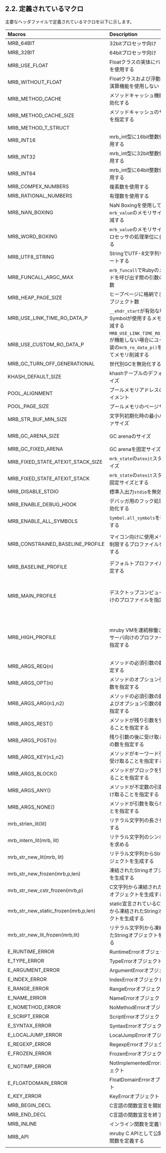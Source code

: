 ## 2.2. 定義されているマクロ

主要なヘッダファイルで定義されているマクロを以下に示します。

|Macros|Description|Header file|Note|
|:--------------|:--------------------------|:--------------|:----------------------|
|MRB_64BIT|32bitプロセッサ向け|[mrbconf.h](https://github.com/mruby/mruby/blob/57a56ddaa26d1bb7d67c8dde435b2e08dc17290f/include/mrbconf.h#L17)||
|MRB_32BIT|64bitプロセッサ向け|[mrbconf.h](https://github.com/mruby/mruby/blob/57a56ddaa26d1bb7d67c8dde435b2e08dc17290f/include/mrbconf.h#L19)||
|MRB_USE_FLOAT|Floatクラスの実体に`float`型を使用する|[mrbconf.h](https://github.com/mruby/mruby/blob/57a56ddaa26d1bb7d67c8dde435b2e08dc17290f/include/mrbconf.h#L29)|指定されない場合は`double`型が使用される|
|MRB_WITHOUT_FLOAT|Floatクラスおよび浮動小数点演算機能を使用しない|[mrbconf.h](https://github.com/mruby/mruby/blob/57a56ddaa26d1bb7d67c8dde435b2e08dc17290f/include/mrbconf.h#L32)||
|MRB_METHOD_CACHE|メソッドキャッシュ機能を有効化する|[mrbconf.h](https://github.com/mruby/mruby/blob/57a56ddaa26d1bb7d67c8dde435b2e08dc17290f/include/mrbconf.h#L35)||
|MRB_METHOD_CACHE_SIZE|メソッドキャッシュのサイズを指定する|[mrbconf.h](https://github.com/mruby/mruby/blob/57a56ddaa26d1bb7d67c8dde435b2e08dc17290f/include/mrbconf.h#L37)|2のべき乗値を指定する必要がある|
|MRB_METHOD_T_STRUCT||[mrbconf.h](https://github.com/mruby/mruby/blob/57a56ddaa26d1bb7d67c8dde435b2e08dc17290f/include/mrbconf.h#L41)||
|MRB_INT16|mrb_int型に16bit整数値を使用する|[mrbconf.h](https://github.com/mruby/mruby/blob/57a56ddaa26d1bb7d67c8dde435b2e08dc17290f/include/mrbconf.h#L44)|扱える整数値の範囲は15bit|
|MRB_INT32|mrb_int型に32bit整数値を使用する|[mrbconf.h](https://github.com/mruby/mruby/blob/57a56ddaa26d1bb7d67c8dde435b2e08dc17290f/include/mrbconf.h#L48)|扱える整数値の範囲は31bit|
|MRB_INT64|mrb_int型に64bit整数値を使用する|[mrbconf.h](https://github.com/mruby/mruby/blob/57a56ddaa26d1bb7d67c8dde435b2e08dc17290f/include/mrbconf.h#L52)|扱える整数値の範囲は63bit|
|MRB_COMPEX_NUMBERS|複素数を使用する|[mrbconf.h](https://github.com/mruby/mruby/blob/57a56ddaa26d1bb7d67c8dde435b2e08dc17290f/include/mrbconf.h#L65)||
|MRB_RATIONAL_NUMBERS|有理数を使用する|[mrbconf.h](https://github.com/mruby/mruby/blob/57a56ddaa26d1bb7d67c8dde435b2e08dc17290f/include/mrbconf.h#L66)||
|MRB_NAN_BOXING|NaN Boxingを使用して`mrb_value`のメモリサイズを削減する|[mrbconf.h](https://github.com/mruby/mruby/blob/57a56ddaa26d1bb7d67c8dde435b2e08dc17290f/include/mrbconf.h#L77)|MRB_USE_FLOAT, MRB_WITHOUT_FLOATと同時に使用できない|
|MRB_WORD_BOXING|`mrb_value`のメモリサイズをプロセッサの処理単位に合わせる|[mrbconf.h](https://github.com/mruby/mruby/blob/57a56ddaa26d1bb7d67c8dde435b2e08dc17290f/include/mrbconf.h#L80)||
|MRB_UTF8_STRING|StringでUTF-8文字列をサポートする|[mrbconf.h](https://github.com/mruby/mruby/blob/57a56ddaa26d1bb7d67c8dde435b2e08dc17290f/include/mrbconf.h#L83)||
|MRB_FUNCALL_ARGC_MAX|`mrb_funcall`でRubyのメソッドを呼び出す際の引数の最大数|[mrbconf.h](https://github.com/mruby/mruby/blob/57a56ddaa26d1bb7d67c8dde435b2e08dc17290f/include/mrbconf.h#L86)||
|MRB_HEAP_PAGE_SIZE|ヒープページに格納できるオブジェクト数|[mrbconf.h](https://github.com/mruby/mruby/blob/57a56ddaa26d1bb7d67c8dde435b2e08dc17290f/include/mrbconf.h#L89)||
|MRB_USE_LINK_TIME_RO_DATA_P|`__ehdr_start`が有効な場合にSymbolが使用するメモリを削減する|[mrbconf.h](https://github.com/mruby/mruby/blob/57a56ddaa26d1bb7d67c8dde435b2e08dc17290f/include/mrbconf.h#L92)||
|MRB_USE_CUSTOM_RO_DATA_P|`MRB_USE_LINK_TIME_RO_DATA_P`が機能しない場合にユーザ実装の`mrb_ro_data_p()`を使用してメモリ削減する|[mrbconf.h](https://github.com/mruby/mruby/blob/57a56ddaa26d1bb7d67c8dde435b2e08dc17290f/include/mrbconf.h#L97)||
|MRB_GC_TURN_OFF_GENERATIONAL|世代別GCを無効化する|[mrbconf.h](https://github.com/mruby/mruby/blob/57a56ddaa26d1bb7d67c8dde435b2e08dc17290f/include/mrbconf.h#L100)||
|KHASH_DEFAULT_SIZE|khashテーブルのデフォルトサイズ|[mrbconf.h](https://github.com/mruby/mruby/blob/57a56ddaa26d1bb7d67c8dde435b2e08dc17290f/include/mrbconf.h#L103)||
|POOL_ALIGNMENT|プールメモリアドレスのアライメント|[mrbconf.h](https://github.com/mruby/mruby/blob/57a56ddaa26d1bb7d67c8dde435b2e08dc17290f/include/mrbconf.h#L106)||
|POOL_PAGE_SIZE|プールメモリのページサイズ|[mrbconf.h](https://github.com/mruby/mruby/blob/57a56ddaa26d1bb7d67c8dde435b2e08dc17290f/include/mrbconf.h#L109)||
|MRB_STR_BUF_MIN_SIZE|文字列初期化時の最小バッファサイズ|[mrbconf.h](https://github.com/mruby/mruby/blob/57a56ddaa26d1bb7d67c8dde435b2e08dc17290f/include/mrbconf.h#L112)||
|MRB_GC_ARENA_SIZE|GC arenaのサイズ|[mrbconf.h](https://github.com/mruby/mruby/blob/57a56ddaa26d1bb7d67c8dde435b2e08dc17290f/include/mrbconf.h#L115)|`MRB_GC_FIXED_ARENA`指定時のみ有効|
|MRB_GC_FIXED_ARENA|GC arenaを固定サイズとする|[mrbconf.h](https://github.com/mruby/mruby/blob/57a56ddaa26d1bb7d67c8dde435b2e08dc17290f/include/mrbconf.h#L118)||
|MRB_FIXED_STATE_ATEXIT_STACK_SIZE|`mrb_state`の`atexit`スタックサイズ|[mrbconf.h](https://github.com/mruby/mruby/blob/57a56ddaa26d1bb7d67c8dde435b2e08dc17290f/include/mrbconf.h#L121)|`MRB_FIXED_STATE_ATEXIT_STACK`指定時のみ有効|
|MRB_FIXED_STATE_ATEXIT_STACK|`mrb_state`の`atexit`スタックを固定サイズとする|[mrbconf.h](https://github.com/mruby/mruby/blob/57a56ddaa26d1bb7d67c8dde435b2e08dc17290f/include/mrbconf.h#L124)||
|MRB_DISABLE_STDIO|標準入出力`stdio`を無効化する|[mrbconf.h](https://github.com/mruby/mruby/blob/57a56ddaa26d1bb7d67c8dde435b2e08dc17290f/include/mrbconf.h#L127)||
|MRB_ENABLE_DEBUG_HOOK|デバッガ用のフック処理を有効化する|[mrbconf.h](https://github.com/mruby/mruby/blob/57a56ddaa26d1bb7d67c8dde435b2e08dc17290f/include/mrbconf.h#L130)||
|MRB_ENABLE_ALL_SYMBOLS|`Symbol.all_symbols`を有効化する|[mrbconf.h](https://github.com/mruby/mruby/blob/57a56ddaa26d1bb7d67c8dde435b2e08dc17290f/include/mrbconf.h#L131)||
|MRB_CONSTRAINED_BASELINE_PROFILE|マイコン向けに使用メモリを制限するプロファイルを指定する|[mrbconf.h](https://github.com/mruby/mruby/blob/57a56ddaa26d1bb7d67c8dde435b2e08dc17290f/include/mrbconf.h#L161-L173)|`KHASH_DEFAULT_SIZE=16`, `MRB_STR_BUF_MIN_SIZE=32`, `MRB_HEAP_PAGE_SIZE=256`に設定される|
|MRB_BASELINE_PROFILE|デフォルトプロファイルを指定する|[mrbconf.h](https://github.com/mruby/mruby/blob/57a56ddaa26d1bb7d67c8dde435b2e08dc17290f/include/mrbconf.h#L176)||
|MRB_MAIN_PROFILE|デスクトップコンピュータ向けのプロファイルを指定する|[mrbconf.h](https://github.com/mruby/mruby/blob/57a56ddaa26d1bb7d67c8dde435b2e08dc17290f/include/mrbconf.h#L178-L194)|`MRB_METHOD_CACHE`有効, `MRB_METHOD_CACHE_SIZE=(1<<10)`, `MRB_IV_SEGMENT_SIZE=32`, `MRB_HEAP_PAGE_SIZE=4096`に設定される|
|MRB_HIGH_PROFILE|mruby VMを連続稼働させるサーバ向けのプロファイルを指定する|[mrbconf.h](https://github.com/mruby/mruby/blob/57a56ddaa26d1bb7d67c8dde435b2e08dc17290f/include/mrbconf.h#L196-L213)|`MRB_METHOD_CACHE`有効, `MRB_METHOD_CACHE_SIZE=(1<<12)`, `MRB_IV_SEGMENT_SIZE=64`, `MRB_HEAP_PAGE_SIZE=4096`に設定される|
|MRB_ARGS_REQ(n)|メソッドの必須引数の数を指定する|[mruby.h](https://github.com/mruby/mruby/blob/57a56ddaa26d1bb7d67c8dde435b2e08dc17290f/include/mruby.h#L798-L804)||
|MRB_ARGS_OPT(n)|メソッドのオプション引数の数を指定する|[mruby.h](https://github.com/mruby/mruby/blob/57a56ddaa26d1bb7d67c8dde435b2e08dc17290f/include/mruby.h#L806-L812)||
|MRB_ARGS_ARG(n1,n2)|メソッドの必須引数の数`n1`およびオプション引数の数`n2`を指定する|[mruby.h](https://github.com/mruby/mruby/blob/57a56ddaa26d1bb7d67c8dde435b2e08dc17290f/include/mruby.h#L814-L822)||
|MRB_ARGS_REST()|メソッドが残り引数を受け取ることを指定する|[mruby.h](https://github.com/mruby/mruby/blob/57a56ddaa26d1bb7d67c8dde435b2e08dc17290f/include/mruby.h#L824-L825)||
|MRB_ARGS_POST(n)|残り引数の後に受け取る引数の数を指定する|[mruby.h](https://github.com/mruby/mruby/blob/57a56ddaa26d1bb7d67c8dde435b2e08dc17290f/include/mruby.h#L827-L828)||
|MRB_ARGS_KEY(n1,n2)|メソッドがキーワード引数を受け取ることを指定する|[mruby.h](https://github.com/mruby/mruby/blob/57a56ddaa26d1bb7d67c8dde435b2e08dc17290f/include/mruby.h#L830-L831)||
|MRB_ARGS_BLOCK()|メソッドがブロックを受け取ることを指定する|[mruby.h](https://github.com/mruby/mruby/blob/57a56ddaa26d1bb7d67c8dde435b2e08dc17290f/include/mruby.h#L833-L836)||
|MRB_ARGS_ANY()|メソッドが不定数の引数を受け取ることを指定する|[mruby.h](https://github.com/mruby/mruby/blob/57a56ddaa26d1bb7d67c8dde435b2e08dc17290f/include/mruby.h#L838-L841)||
|MRB_ARGS_NONE()|メソッドが引数を取らないことを指定する|[mruby.h](https://github.com/mruby/mruby/blob/57a56ddaa26d1bb7d67c8dde435b2e08dc17290f/include/mruby.h#L843-L846)||
|mrb_strlen_lit(lit)|リテラル文字列の長さを取得する|[mruby.h](https://github.com/mruby/mruby/blob/57a56ddaa26d1bb7d67c8dde435b2e08dc17290f/include/mruby.h#L961-L967)|APIに入れる？|
|mrb_intern_lit(mrb, lit)|リテラル文字列のシンボル値を求める|[mruby.h](https://github.com/mruby/mruby/blob/57a56ddaa26d1bb7d67c8dde435b2e08dc17290f/include/mruby.h#L1052)|APIに入れる？|
|mrb_str_new_lit(mrb, lit)|リテラル文字列からStringオブジェクトを生成する|[mruby.h](https://github.com/mruby/mruby/blob/57a56ddaa26d1bb7d67c8dde435b2e08dc17290f/include/mruby.h#L1080)|APIに入れる？|
|mrb_str_new_frozen(mrb,p,len)|凍結されたStringオブジェクトを生成する|[mruby.h](https://github.com/mruby/mruby/blob/57a56ddaa26d1bb7d67c8dde435b2e08dc17290f/include/mruby.h#L1083)||
|mrb_str_new_cstr_frozen(mrb,p)|C文字列から凍結されたStringオブジェクトを生成する|[mruby.h](https://github.com/mruby/mruby/blob/57a56ddaa26d1bb7d67c8dde435b2e08dc17290f/include/mruby.h#L1084)||
|mrb_str_new_static_frozen(mrb,p,len)|static宣言されているC文字列から凍結されたStringオブジェクトを生成する|[mruby.h](https://github.com/mruby/mruby/blob/57a56ddaa26d1bb7d67c8dde435b2e08dc17290f/include/mruby.h#L1085)||
|mrb_str_new_lit_frozen(mrb,lit)|リテラル文字列から凍結されたStringオブジェクトを生成する|[mruby.h](https://github.com/mruby/mruby/blob/57a56ddaa26d1bb7d67c8dde435b2e08dc17290f/include/mruby.h#L1086)||
|E_RUNTIME_ERROR|RuntimeErrorオブジェクト|[mruby.h](https://github.com/mruby/mruby/blob/57a56ddaa26d1bb7d67c8dde435b2e08dc17290f/include/mruby.h#L1247)||
|E_TYPE_ERROR|TypeErrorオブジェクト|[mruby.h](https://github.com/mruby/mruby/blob/57a56ddaa26d1bb7d67c8dde435b2e08dc17290f/include/mruby.h#L1248)||
|E_ARGUMENT_ERROR|ArgumentErrorオブジェクト|[mruby.h](https://github.com/mruby/mruby/blob/57a56ddaa26d1bb7d67c8dde435b2e08dc17290f/include/mruby.h#L1249)||
|E_INDEX_ERROR|IndexErrorオブジェクト|[mruby.h](https://github.com/mruby/mruby/blob/57a56ddaa26d1bb7d67c8dde435b2e08dc17290f/include/mruby.h#L1250)||
|E_RANGE_ERROR|RangeErrorオブジェクト|[mruby.h](https://github.com/mruby/mruby/blob/57a56ddaa26d1bb7d67c8dde435b2e08dc17290f/include/mruby.h#L1251)||
|E_NAME_ERROR|NameErrorオブジェクト|[mruby.h](https://github.com/mruby/mruby/blob/57a56ddaa26d1bb7d67c8dde435b2e08dc17290f/include/mruby.h#L1252)||
|E_NOMETHOD_ERROR|NoMethodErrorオブジェクト|[mruby.h](https://github.com/mruby/mruby/blob/57a56ddaa26d1bb7d67c8dde435b2e08dc17290f/include/mruby.h#L1253)||
|E_SCRIPT_ERROR|ScriptErrorオブジェクト|[mruby.h](https://github.com/mruby/mruby/blob/57a56ddaa26d1bb7d67c8dde435b2e08dc17290f/include/mruby.h#L1254)||
|E_SYNTAX_ERROR|SyntaxErrorオブジェクト|[mruby.h](https://github.com/mruby/mruby/blob/57a56ddaa26d1bb7d67c8dde435b2e08dc17290f/include/mruby.h#L1255)||
|E_LOCALJUMP_ERROR|LocalJumpErrorオブジェクト|[mruby.h](https://github.com/mruby/mruby/blob/57a56ddaa26d1bb7d67c8dde435b2e08dc17290f/include/mruby.h#L1256)||
|E_REGEXP_ERROR|RegexpErrorオブジェクト|[mruby.h](https://github.com/mruby/mruby/blob/57a56ddaa26d1bb7d67c8dde435b2e08dc17290f/include/mruby.h#L1257)||
|E_FROZEN_ERROR|FrozenErrorオブジェクト|[mruby.h](https://github.com/mruby/mruby/blob/57a56ddaa26d1bb7d67c8dde435b2e08dc17290f/include/mruby.h#L1258)||
|E_NOTIMP_ERROR|NotImplementedErrorオブジェクト|[mruby.h](https://github.com/mruby/mruby/blob/57a56ddaa26d1bb7d67c8dde435b2e08dc17290f/include/mruby.h#L1260)||
|E_FLOATDOMAIN_ERROR|FloatDomainErrorオブジェクト|[mruby.h](https://github.com/mruby/mruby/blob/57a56ddaa26d1bb7d67c8dde435b2e08dc17290f/include/mruby.h#L1262)||
|E_KEY_ERROR|KeyErrorオブジェクト|[mruby.h](https://github.com/mruby/mruby/blob/57a56ddaa26d1bb7d67c8dde435b2e08dc17290f/include/mruby.h#L1265)||
|MRB_BEGIN_DECL|C言語の関数宣言を開始する|[mruby/common.h](https://github.com/mruby/mruby/blob/57a56ddaa26d1bb7d67c8dde435b2e08dc17290f/include/mruby/common.h#L16-L29)|`mruby.h`で`#include`される|
|MRB_END_DECL|C言語の関数宣言を終了する|[mruby/common.h](https://github.com/mruby/mruby/blob/57a56ddaa26d1bb7d67c8dde435b2e08dc17290f/include/mruby/common.h#L16-L29)|`mruby.h`で`#include`される|
|MRB_INLINE|インライン関数を定義する|[mruby/common.h](https://github.com/mruby/mruby/blob/57a56ddaa26d1bb7d67c8dde435b2e08dc17290f/include/mruby/common.h#L56-L62)|`mruby.h`で`#include`される|
|MRB_API|mruby C APIとして公開する関数を定義する|[mruby/common.h](https://github.com/mruby/mruby/blob/57a56ddaa26d1bb7d67c8dde435b2e08dc17290f/include/mruby/common.h#L64-L75)|`mruby.h`で`#include`される|
||